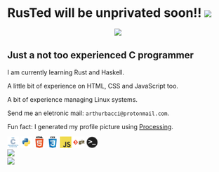 <h1>RusTed will be unprivated soon!! <img width="40px" src="https://www.rustacean.net/assets/rustacean-flat-happy.png"></h1>

<center><img width="200px" src="caos-spiral.gif" /></center>

<div style="margin-left: auto;">
  <h2>Just a not too experienced C programmer</h2>
  <p>I am currently learning Rust and Haskell.</p>
  <p>A little bit of experience on HTML, CSS and JavaScript too.</p>
  <p>A bit of experience managing Linux systems.</p>
  <p>Send me an eletronic mail: <code>arthurbacci@protonmail.com</code>.</p>
  <p>Fun fact: I generated my profile picture using <a href="https://processing.org/">Processing</a>.</p>
</div>

<div>
  <img alt="C" width="26px" src="https://raw.githubusercontent.com/github/explore/80688e429a7d4ef2fca1e82350fe8e3517d3494d/topics/c/c.png">
  <img alt="Python" width="26px" src="https://raw.githubusercontent.com/github/explore/80688e429a7d4ef2fca1e82350fe8e3517d3494d/topics/python/python.png">
  <img alt="HTML5" width="26px" src="https://raw.githubusercontent.com/github/explore/80688e429a7d4ef2fca1e82350fe8e3517d3494d/topics/html/html.png">
  <img alt="CSS3" width="26px" src="https://raw.githubusercontent.com/github/explore/80688e429a7d4ef2fca1e82350fe8e3517d3494d/topics/css/css.png">
  <img alt="JavaScript" width="26px" src="https://raw.githubusercontent.com/github/explore/80688e429a7d4ef2fca1e82350fe8e3517d3494d/topics/javascript/javascript.png">
  <img alt="Git" width="26px" src="https://raw.githubusercontent.com/github/explore/80688e429a7d4ef2fca1e82350fe8e3517d3494d/topics/git/git.png">
  <img alt="Terminal" width="26px" src="https://raw.githubusercontent.com/github/explore/80688e429a7d4ef2fca1e82350fe8e3517d3494d/topics/terminal/terminal.png">
</div>
<div>
  <img width="400px" src="https://github-readme-stats.vercel.app/api/top-langs/?username=arthurbacci64&hide=html">
  <br>
  <img width="400px" src="https://github-readme-stats.vercel.app/api/?username=arthurbacci64&hide=html">
</div>
